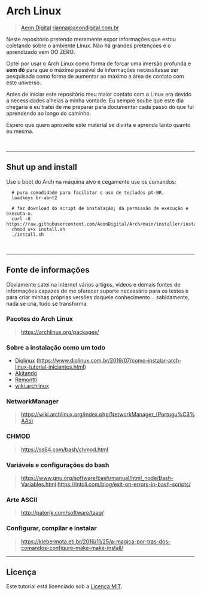  Arch Linux
============

> [Aeon Digital](http://aeondigital.com.br)
> rianna@aeondigital.com.br

Neste repositório pretendo meramente expor informações que estou coletando
sobre o ambiente Linux.
Não há grandes pretenções e o aprendizado vem DO ZERO.

Optei por usar o Arch Linux como forma de forçar uma imersão profunda e **sem
dó** para que o máximo possível de informações necessitasse ser pesquisada
como forma de aumentar ao máximo a área de contato com este universo.

Antes de iniciar este repositório meu maior contato com o Linux era devido a
necessidades alheias a minha vontade. Eu sempre soube que este dia chegaria
e eu tratei de me preparar para documentar cada passo do que fui aprendendo
ao longo do caminho.

Espero que quem aproveite este material se divirta e aprenda tanto quanto
eu mesma.


&nbsp;
&nbsp;


_______________________________________________________________________________

## Shut up and install

Use o boot do Arch na máquina alvo e cegamente use os comandos:

``` shell
  # pura comodidade para facilitar o uso de teclados pt-BR.
  loadkeys br-abnt2

  # faz download do script de instalação; dá permissão de execução e executa-o.
  curl -O https://raw.githubusercontent.com/AeonDigital/Arch/main/installer/install.sh
  chmod u+x install.sh
  ./install.sh
```


&nbsp;
&nbsp;


_______________________________________________________________________________

## Fonte de informações

Obviamente catei na internet vários artigos, vídeos e demais fontes de
informações capazes de me oferecer suporte necessário para os testes e para
criar minhas próprias versões daquele conhecimento... sabidamente, nada se
cria, tudo se transforma.


### Pacotes do Arch Linux
> https://archlinux.org/packages/



### Sobre a instalação como um todo
- [Diolinux](https://www.youtube.com/watch?v=4orYC5ARfn8)
            (https://www.diolinux.com.br/2019/07/como-instalar-arch-linux-tutorial-iniciantes.html)
- [Akitando](https://www.youtube.com/watch?v=epiyExCyb2s)
- [Remontti](https://blog.remontti.com.br/1911)
- [wiki.archlinux](https://wiki.archlinux.org/index.php/Pacman_(Portugu%C3%AAs) )


### NetworkManager
> https://wiki.archlinux.org/index.php/NetworkManager_(Portugu%C3%AAs)


### CHMOD
> https://ss64.com/bash/chmod.html


### Variáveis e configurações do bash
> https://www.gnu.org/software/bash/manual/html_node/Bash-Variables.html
> https://intoli.com/blog/exit-on-errors-in-bash-scripts/


### Arte ASCII
> http://patorjk.com/software/taag/


### Configurar, compilar e instalar
> https://klebermota.eti.br/2016/11/25/a-magica-por-tras-dos-comandos-configure-make-make-install/



_______________________________________________________________________________

## Licença

Este tutorial está licenciado sob a [Licença MIT](LICENSE).
